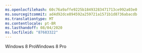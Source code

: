 ```yaml
---
ms.openlocfilehash: 60c76a9affe9225b18493283471713ce992a03e0
ms.sourcegitcommit: ad4d92dce894592a259721a1571b1d8736abacdb
ms.translationtype: MT
ms.contentlocale: pt-BR
ms.lasthandoff: 08/04/2020
ms.locfileid: "87683322"
---
```

<span data-ttu-id="0b3a1-101">Windows 8 Pro</span><span class="sxs-lookup"><span data-stu-id="0b3a1-101">Windows 8 Pro</span></span>
